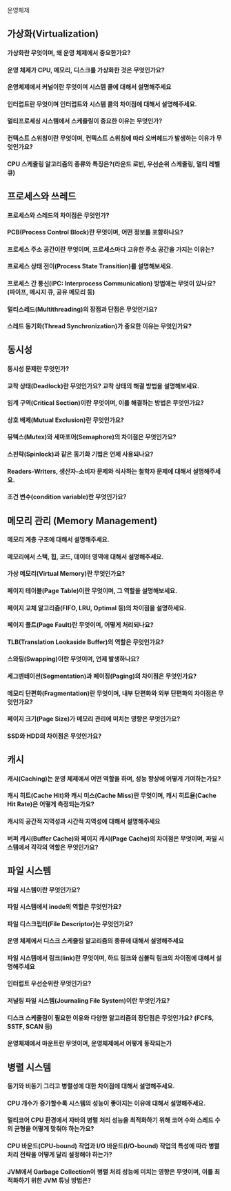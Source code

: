운영체제

## 가상화(Virtualization)
#### 가상화란 무엇이며, 왜 운영 체제에서 중요한가요?
#### 운영 체제가 CPU, 메모리, 디스크를 가상화한 것은 무엇인가요?
#### 운영체제에서 커널이란 무엇이며 시스템 콜에 대해서 설명해주세요
#### 인터럽트란 무엇이며 인터럽트와 시스템 콜의 차이점에 대해서 설명해주세요.
#### 멀티프로세싱 시스템에서 스케줄링이 중요한 이유는 무엇인가?
#### 컨텍스트 스위칭이란 무엇이며, 컨텍스트 스위칭에 따라 오버헤드가 발생하는 이유가 무엇인가요?
#### CPU 스케줄링 알고리즘의 종류와 특징은?(라운드 로빈, 우선순위 스케줄링, 멀티 레벨 큐)

## 프로세스와 쓰레드
#### 프로세스와 스레드의 차이점은 무엇인가?
#### PCB(Process Control Block)란 무엇이며, 어떤 정보를 포함하나요?
#### 프로세스 주소 공간이란 무엇이며, 프로세스마다 고유한 주소 공간을 가지는 이유는?
#### 프로세스 상태 전이(Process State Transition)를 설명해보세요.
#### 프로세스 간 통신(IPC: Interprocess Communication) 방법에는 무엇이 있나요? (파이프, 메시지 큐, 공유 메모리 등)
#### 멀티스레드(Multithreading)의 장점과 단점은 무엇인가요?
#### 스레드 동기화(Thread Synchronization)가 중요한 이유는 무엇인가요?

## 동시성
#### 동시성 문제란 무엇인가?
#### 교착 상태(Deadlock)란 무엇인가요? 교착 상태의 해결 방법을 설명해보세요.
#### 임계 구역(Critical Section)이란 무엇이며, 이를 해결하는 방법은 무엇인가요?
#### 상호 배제(Mutual Exclusion)란 무엇인가요?
#### 뮤텍스(Mutex)와 세마포어(Semaphore)의 차이점은 무엇인가요?
#### 스핀락(Spinlock)과 같은 동기화 기법은 언제 사용되나요?
#### Readers-Writers, 생산자-소비자 문제와 식사하는 철학자 문제에 대해서 설명해주세요.
#### 조건 변수(condition variable)란 무엇인가요?

## 메모리 관리 (Memory Management)
#### 메모리 계층 구조에 대해서 설명해주세요.
#### 메모리에서 스택, 힙, 코드, 데이터 영역에 대해서 설명해주세요.
#### 가상 메모리(Virtual Memory)란 무엇인가요?
#### 페이지 테이블(Page Table)이란 무엇이며, 그 역할을 설명해보세요.
#### 페이지 교체 알고리즘(FIFO, LRU, Optimal 등)의 차이점을 설명하세요.
#### 페이지 폴트(Page Fault)란 무엇이며, 어떻게 처리되나요?
#### TLB(Translation Lookaside Buffer)의 역할은 무엇인가요?
#### 스와핑(Swapping)이란 무엇이며, 언제 발생하나요?
#### 세그멘테이션(Segmentation)과 페이징(Paging)의 차이점은 무엇인가요?
#### 메모리 단편화(Fragmentation)란 무엇이며, 내부 단편화와 외부 단편화의 차이점은 무엇인가요?
#### 페이지 크기(Page Size)가 메모리 관리에 미치는 영향은 무엇인가요?
#### SSD와 HDD의 차이점은 무엇인가요?

## 캐시
#### 캐시(Caching)는 운영 체제에서 어떤 역할을 하며, 성능 향상에 어떻게 기여하는가요?
#### 캐시 히트(Cache Hit)와 캐시 미스(Cache Miss)란 무엇이며, 캐시 히트율(Cache Hit Rate)은 어떻게 측정되는가요?
#### 캐시의 공간적 지역성과 시간적 지역성에 대해서 설명해주세요
#### 버퍼 캐시(Buffer Cache)와 페이지 캐시(Page Cache)의 차이점은 무엇이며, 파일 시스템에서 각각의 역할은 무엇인가요?

## 파일 시스템
#### 파일 시스템이란 무엇인가요?
#### 파일 시스템에서 inode의 역할은 무엇인가요?
#### 파일 디스크립터(File Descriptor)는 무엇인가요?
#### 운영 체제에서 디스크 스케줄링 알고리즘의 종류에 대해서 설명해주세요
#### 파일 시스템에서 링크(link)란 무엇이며, 하드 링크와 심볼릭 링크의 차이점에 대해서 설명해주세요
#### 인터럽트 우선순위란 무엇인가요?
#### 저널링 파일 시스템(Journaling File System)이란 무엇인가요?
#### 디스크 스케줄링이 필요한 이유와 다양한 알고리즘의 장단점은 무엇인가요? (FCFS, SSTF, SCAN 등)
#### 운영체제에서 마운트란 무엇이며, 운영체제에서 어떻게 동작되는가

## 병렬 시스템
#### 동기와 비동기 그리고 병렬성에 대한 차이점에 대해서 설명해주세요.
#### CPU 개수가 증가할수록 시스템의 성능이 좋아지는 이유에 대해서 설명해주세요.
#### 멀티코어 CPU 환경에서 자바의 병렬 처리 성능을 최적화하기 위해 코어 수와 스레드 수의 균형을 어떻게 맞춰야 하는가요?
#### CPU 바운드(CPU-bound) 작업과 I/O 바운드(I/O-bound) 작업의 특성에 따라 병렬 처리 전략을 어떻게 달리 설정해야 하는가?
#### JVM에서 Garbage Collection이 병렬 처리 성능에 미치는 영향은 무엇이며, 이를 최적화하기 위한 JVM 튜닝 방법은?
